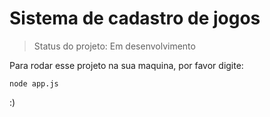 # Sistema de cadastro de jogos #

> Status do projeto: Em desenvolvimento


Para rodar esse projeto na sua maquina, por favor digite:
```
node app.js
```
:)